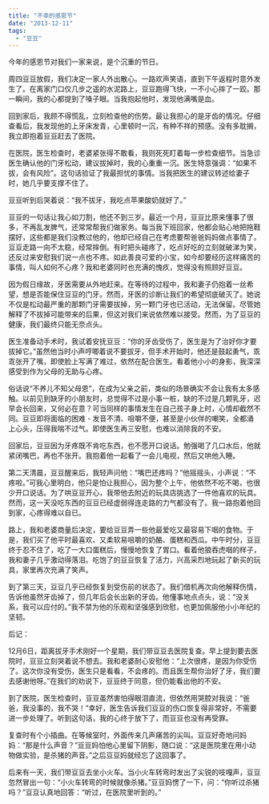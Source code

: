 ```yaml
---
title: "不幸的感恩节"
date: "2013-12-11"
tags: 
  - "豆豆"
---
```


今年的感恩节对我们一家来说，是个沉重的节日。

周四豆豆放假，我们决定一家人外出散心。一路欢声笑语，直到下午返程时意外发生了。在离家门口仅几步之遥的水泥路上，豆豆跑得飞快，一不小心摔了一跤。那一瞬间，我的心都提到了嗓子眼。当我抱起他时，发现他满嘴是血。

回到家后，我顾不得慌乱，立刻检查他的伤势。最让我担心的是牙齿的情况。仔细查看后，我发现他的上牙床发青，心里顿时一沉，有种不祥的预感。没有多耽搁，我立即抱着豆豆赶去了医院。

在医院，医生检查时，老婆紧张得不敢看，我则死死盯着每一步检查细节。当急诊医生确认他的门牙松动，建议拔掉时，我的心重重一沉。医生特意强调：“如果不拔，会有风险”。这句话验证了我最担忧的事情。当我把医生的建议转述给妻子时，她几乎要支撑不住了。

豆豆听到后哭着说：“我不拔牙，我吃点苹果酸奶就好了。”

豆豆的一句话让我心如刀割，他还不到三岁。最近一个月，豆豆比原来懂事了很多，不再乱发脾气，还常常帮我们做家务。每当我下班回家，他都会贴心地把拖鞋摆好，这些都是我们没教过他的，他却已经自己在考虑要帮爸爸妈妈做点事情了。豆豆走路一向不太稳，经常摔倒。有时把头碰疼了，吃点好吃的立刻就破涕为笑，还反过来安慰我们说一点也不疼。如此善良可爱的小宝，如今却要经历这样痛苦的事情，叫人如何不心疼？我和老婆同时也充满的愧疚，觉得没有照顾好豆豆。

因为假日缘故，牙医需要从外地赶来。在等待的过程中，我和妻子仍抱着一丝希望，想是否能保住豆豆的门牙。然而，牙医的诊断让我们的希望彻底破灭了。她说不仅是松动最严重的那颗门牙需要拔掉，另一颗门牙也已活动，无法保留。尽管她解释了不拔掉可能带来的后果，但这对我们来说依然难以接受。然而，为了豆豆的健康，我们最终只能无奈点头。

医生准备动手术时，我试着安抚豆豆：“你的牙齿受伤了，医生是为了治好你才要拔掉它。”虽然他当时小声哼唧着说不要拔牙，但手术开始时，他还是鼓起勇气，乖乖张开了嘴，即使脸上写满了难过，依然在配合医生。看着他小小的身影，我深深感受到作为父母的无助与心疼。

俗话说“不养儿不知父母恩”，在成为父亲之前，类似的场景确实不会让我有太多感触。以前见到缺牙的小朋友时，总觉得不过是小事一桩，缺的不过是几颗乳牙，迟早会长回来，又何必在意？可当同样的事情发生在自己孩子身上时，心情却截然不同。豆豆即将面临的困难 - 发音不清、咀嚼不便，甚至是小伙伴的嘲笑，全都涌上心头，压得我喘不过气。即使医生再三安慰，也难以消除我的不安。

回家后，豆豆因为牙疼既不肯吃东西，也不愿开口说话。勉强喝了几口水后，他就紧闭嘴巴，再也不张开。我抱着他一起看了一会儿电视，然后又哄他入睡。

第二天清晨，豆豆醒来后，我轻声问他：“嘴巴还疼吗？”他摇摇头，小声说：“不疼啦。”可我心里明白，他只是怕让我担心，因为整个上午，他依然不吃不喝，也很少开口说话。为了哄豆豆开心，我带他去附近的玩具店挑选了一件他喜欢的玩具。然而，这一天没吃东西的豆豆已经虚弱得连走路的力气都没有了。我一路抱着他回到家，心疼得难以自已。

路上，我和老婆商量后决定，要给豆豆弄一些他最爱吃又最容易下咽的食物。于是，我们买了他平时最喜欢、又柔软易咀嚼的奶酪、蛋糕和西瓜。中午时分，豆豆终于忍不住了，吃了一大口蛋糕后，慢慢地恢复了胃口。看着他狼吞虎咽的样子，我和妻子几乎激动得落泪。吃饱了的豆豆恢复了活力，兴高采烈地玩起了新买的玩具，家里再次充满了笑声。

到了第三天，豆豆几乎已经恢复到受伤前的状态了。我们借机再次向他解释伤情，告诉他虽然牙齿掉了，但几年后会长出新的牙齿。他懂事地点点头，说：“没关系，我可以应付的。”我不禁为他的乐观和坚强感到欣慰，也更加佩服他小小年纪的坚韧。

后记：

12月6日，距离拔牙手术刚好一个星期，我们带豆豆去医院复查。早上提到要去医院时，豆豆立刻哭着说不想去。我和老婆耐心安慰他：“上次很疼，是因为你受伤了。这次你没有受伤，医生只是看看，不会疼的。而且医生帮你治好了牙，我们要去感谢他呀。”在我们的劝说下，豆豆终于同意，但仍能看出他的不安。

到了医院，医生检查时，豆豆虽然害怕得眼泪直流，但依然用哭腔对我说：“爸爸，我没事的，我不哭！”幸好，医生告诉我们豆豆的伤口恢复得非常好，不需要进一步处理了。听到这句话，我的心终于放下了，而豆豆也没有再受罪。

复查时有个小插曲。在等候室时，外面传来几声痛苦的尖叫。豆豆好奇地问妈妈：“那是什么声音？”豆豆妈怕他心里留下阴影，随口说：“这是医院里在用小动物做实验，是杀猪的声音。”之后豆豆妈就经忘了这回事了。

后来有一天，我们带豆豆去坐小火车。当小火车转弯时发出了尖锐的吱嘎声，豆豆忽然冒出一句：“小火车转弯的时候就像杀猪。”豆豆妈愣了一下，问：“你听过杀猪吗？”豆豆认真地回答：“听过，在医院里听到的。”
